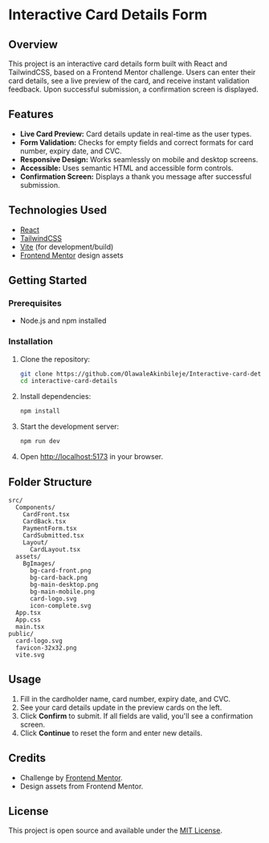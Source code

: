 # Interactive Card Details Form

## Overview

This project is an interactive card details form built with React and TailwindCSS, based on a Frontend Mentor challenge. Users can enter their card details, see a live preview of the card, and receive instant validation feedback. Upon successful submission, a confirmation screen is displayed.

## Features

- **Live Card Preview:** Card details update in real-time as the user types.
- **Form Validation:** Checks for empty fields and correct formats for card number, expiry date, and CVC.
- **Responsive Design:** Works seamlessly on mobile and desktop screens.
- **Accessible:** Uses semantic HTML and accessible form controls.
- **Confirmation Screen:** Displays a thank you message after successful submission.

## Technologies Used

- [React](https://react.dev/)
- [TailwindCSS](https://tailwindcss.com/)
- [Vite](https://vitejs.dev/) (for development/build)
- [Frontend Mentor](https://www.frontendmentor.io/) design assets

## Getting Started

### Prerequisites

- Node.js and npm installed

### Installation

1. Clone the repository:

   ```bash
   git clone https://github.com/OlawaleAkinbileje/Interactive-card-details-app.git
   cd interactive-card-details
   ```

2. Install dependencies:

   ```bash
   npm install
   ```

3. Start the development server:

   ```bash
   npm run dev
   ```

4. Open [http://localhost:5173](http://localhost:5173) in your browser.

## Folder Structure

```
src/
  Components/
    CardFront.tsx
    CardBack.tsx
    PaymentForm.tsx
    CardSubmitted.tsx
    Layout/
      CardLayout.tsx
  assets/
    BgImages/
      bg-card-front.png
      bg-card-back.png
      bg-main-desktop.png
      bg-main-mobile.png
      card-logo.svg
      icon-complete.svg
  App.tsx
  App.css
  main.tsx
public/
  card-logo.svg
  favicon-32x32.png
  vite.svg
```

## Usage

1. Fill in the cardholder name, card number, expiry date, and CVC.
2. See your card details update in the preview cards on the left.
3. Click **Confirm** to submit. If all fields are valid, you'll see a confirmation screen.
4. Click **Continue** to reset the form and enter new details.

## Credits

- Challenge by [Frontend Mentor](https://www.frontendmentor.io/challenges/interactive-card-details-form-UYPaTd6UX).
- Design assets from Frontend Mentor.

## License

This project is open source and available under the [MIT License](LICENSE).
